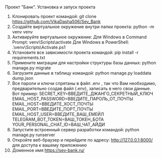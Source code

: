 Проект "Банк". Установка и запуск проекта

1. Клонировать проект командой: git clone https://github.com/VikaDasha506/Sev_Bank
2. Создайте виртуальное окружение внутри папки проекта: python -m venv venv
3. Активируйте виртуальное окружение: Для Windows в Command Prompt: venv\Scripts\activate Для Windows в PowerShell: .\venv\Scripts\Activate.ps1
4. Установите все зависимости проекта командой: pip install -r requirements.txt
5. Примените миграции для настройки структуры базы данных: python manage.py migrate
6. Загрузите данные в таблицу командой: python manage.py loaddata dump.json
7. Все пароли и ключи спрятаны в файл .env , так что Вам необходимо, предварительно создав файл (.env), записать в него свои данные. Вот пример: SECRET_KEY=ВВЕДИТЕ_ДЖАНГО_СЕКРЕТНЫЙ_КЛЮЧ EMAIL_HOST_PASSWORD=ВВЕДИТЕ_ПАРОЛЬ_ОТ_ПОЧТЫ EMAIL_HOST=ВВЕДИТЕ_ХОСТ_ПОЧТЫ EMAIL_PORT=ВВЕДИТЕ_ПОРТ_ПОЧТЫ EMAIL_HOST_USER=ВВЕДИТЕ_ВАШ_ЕМЕЙЛ TELEGRAM_BOT_TOKEN=ВАШ_ТОКЕН_БОТА YOUR_PERSONAL_CHAT_ID=ВАШ_ЧАТ_АЙДИ
8. Запустите встроенный сервер разработки командой: python manage.py runserver
9. Откройте веб-браузер и перейдите по адресу:  http://127.0.0.1:8000/ для доступа к вашему приложению
10. Доменное имя https://sev-bank.ru/